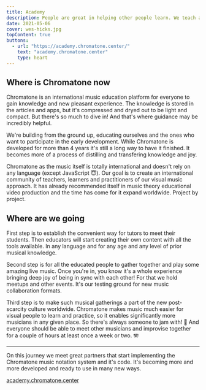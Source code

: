 ```yaml
---
title: Academy
description: People are great in helping other people learn. We teach and inspire diving deep on music.
date: 2021-05-06
cover: wes-hicks.jpg
topContent: true
buttons:
  - url: "https://academy.chromatone.center/"
    text: "academy.chromatone.center"
    type: heart
---
```



## Where is Chromatone now

Chromatone is an international music education platform for everyone to gain knowledge and new pleasant experience. The knowledge is stored in the articles and apps, but it's compressed and dryed out to be light and compact. But there's so much to dive in! And that's where guidance may be incredibly helpful.

We're building from the ground up, educating ourselves and the ones who want to participate in the early development. While Chromatone is developed for more than 4 years it's still a long way to have it finished. It becomes more of a process of distilling and transfering knowledge and joy.

Chromatone as the music itself is totally international and doesn't rely on any language (except JavaScript 😇). Our goal is to create an international community of teachers, learners and practitioners of our visual music approach. It has already recommended itself in music theory educational video production and the time has come for it expand worldwide. Project by project.

## Where are we going

First step is to establish the convenient way for tutors to meet their students. Then educators will start creating their own content with all the tools available. In any language and for any age and any level of prior musical knowledge.

Second step is for all the educated people to gather together and play some amazing live music. Once you're in, you know it's a whole experience bringing deep joy of being in sync with each other! For that we hold meetups and other events. It's our testing ground for new music collaboration formats.

Third step is to make such musical gatherings a part of the new post-scarcity culture worldwide. Chromatone makes music much easier for visual people to learn and practice, so it enables significantly more musicians in any given place. So there's always someone to jam with! 🤩 And everyone should be able to meet other musicians and improvise together for a couple of hours at least once a week or two. 🪗

---

On this journey we meet great partners that start implementing the Chromatone music notation system and it's code. It's becoming more and more developed and ready to use in many new ways.
<div class="m-16 ">
<a target="_blank" href="https://academy.chromatone.center" class="p-8 bg-purple-500 rounded-lg shadow-lg no-underline hover-bg-purple-300 hover-dark-text-white text-2xl font-bold">academy.chromatone.center</a>
</div>
